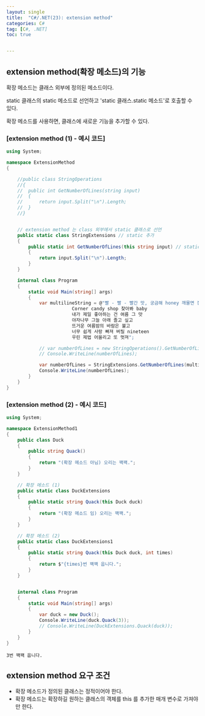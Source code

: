 ```yaml
---
layout: single
title:  "C#/.NET(23): extension method"
categories: C#
tag: [C#, .NET]
toc: true 


---
```


## extension method(확장 메소드)의 기능

확장 메소드는 클래스 외부에 정의된 메소드이다.

static 클래스의 static 메소드로 선언하고 'static 클래스.static 메소드'로 호출할 수 있다. 

확장 메소드를 사용하면, 클래스에 새로운 기능을 추가할 수 있다.





### [extension method (1) - 예시 코드]

```c#
using System;

namespace ExtensionMethod
{

	//public class StringOperations
	//{
	//	public int GetNumberOfLines(string input)
	//	{
	//		return input.Split("\n").Length;
	//	}
	//}


	// extension method 는 class 외부에서 static 클래스로 선언
	public static class StringExtensions // static 추가
	{
		public static int GetNumberOfLines(this string input) // static 추가 / 매개 변수에 this 추가
		{
			return input.Split("\n").Length;
		}
	}

	internal class Program
	{
		static void Main(string[] args)
		{
			var multilineString = @"빨 - 빨 - 빨간 맛, 궁금해 honey 깨물면 점점 녹아든 strawberry 그 맛
						Corner candy shop 찾아봐 baby
						내가 제일 좋아하는 건 여름 그 맛
						야자나무 그늘 아래 졸고 싶고
						뜨거운 여름밤의 바람은 불고
						너무 쉽게 사랑 빠져 버릴 nineteen
						우린 제법 어울리고 또 멋져";

			// var numberOfLines = new StringOperations().GetNumberOfLines(multilineString);
			// Console.WriteLine(numberOfLines);

			var numberOfLines = StringExtensions.GetNumberOfLines(multilineString);
			Console.WriteLine(numberOfLines);
		}
	}
}
```





### [extension method (2) - 예시 코드]

```c#
using System;

namespace ExtensionMethod1
{
	public class Duck
	{
		public string Quack()
		{
			return "(확장 메소드 아님) 오리는 꽥꽥.";
		}
	}

	// 확장 메소드 (1)
	public static class DuckExtensions
	{
		public static string Quack(this Duck duck)
		{
			return "(확장 메소드 임) 오리는 꽥꽥.";
		}
	}

	// 확장 메소드 (2)
	public static class DuckExtensions1
	{
		public static string Quack(this Duck duck, int times)
		{
			return $"{times}번 꽥꽥 웁니다.";
		}
	}


	internal class Program
	{
		static void Main(string[] args)
		{
			var duck = new Duck();
			Console.WriteLine(duck.Quack(3));
			// Console.WriteLine(DuckExtensions.Quack(duck));
		}
	}
}
```

```
3번 꽥꽥 웁니다.
```





## extension method 요구 조건

- 확장 메소드가 정의된 클래스는 정적이어야 한다.
- 확장 메소드는 확장하길 원하는 클래스의 객체를 this 를 추가한 매개 변수로 가져야만 한다.